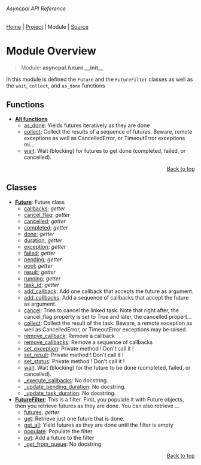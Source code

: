 ###### Asyncpal API Reference
[Home](/docs/api/README.md) | [Project](/README.md) | Module | [Source](/asyncpal/future/__init__.py)

# Module Overview
> Module: **asyncpal.future.\_\_init\_\_**

In this module is defined the `Future` and the `FutureFilter`
classes as well as the `wait`, `collect`, and `as_done` functions

## Functions
- [**All functions**](/docs/api/modules/asyncpal/future/__init__/funcs.md)
    - [as\_done](/docs/api/modules/asyncpal/future/__init__/funcs.md#as_done): Yields futures iteratively as they are done
    - [collect](/docs/api/modules/asyncpal/future/__init__/funcs.md#collect): Collect the results of a sequence of futures. Beware, remote exceptions as well as CancelledError, or TimeoutError exceptions mi...
    - [wait](/docs/api/modules/asyncpal/future/__init__/funcs.md#wait): Wait (blocking) for futures to get done (completed, failed, or cancelled).

<p align="right"><a href="#asyncpal-api-reference">Back to top</a></p>

## Classes
- [**Future**](/docs/api/modules/asyncpal/future/__init__/class-Future.md): Future class
    - [callbacks](/docs/api/modules/asyncpal/future/__init__/class-Future.md#properties-table); _getter_
    - [cancel\_flag](/docs/api/modules/asyncpal/future/__init__/class-Future.md#properties-table); _getter_
    - [cancelled](/docs/api/modules/asyncpal/future/__init__/class-Future.md#properties-table); _getter_
    - [completed](/docs/api/modules/asyncpal/future/__init__/class-Future.md#properties-table); _getter_
    - [done](/docs/api/modules/asyncpal/future/__init__/class-Future.md#properties-table); _getter_
    - [duration](/docs/api/modules/asyncpal/future/__init__/class-Future.md#properties-table); _getter_
    - [exception](/docs/api/modules/asyncpal/future/__init__/class-Future.md#properties-table); _getter_
    - [failed](/docs/api/modules/asyncpal/future/__init__/class-Future.md#properties-table); _getter_
    - [pending](/docs/api/modules/asyncpal/future/__init__/class-Future.md#properties-table); _getter_
    - [pool](/docs/api/modules/asyncpal/future/__init__/class-Future.md#properties-table); _getter_
    - [result](/docs/api/modules/asyncpal/future/__init__/class-Future.md#properties-table); _getter_
    - [running](/docs/api/modules/asyncpal/future/__init__/class-Future.md#properties-table); _getter_
    - [task\_id](/docs/api/modules/asyncpal/future/__init__/class-Future.md#properties-table); _getter_
    - [add\_callback](/docs/api/modules/asyncpal/future/__init__/class-Future.md#add_callback): Add one callback that accepts the future as argument.
    - [add\_callbacks](/docs/api/modules/asyncpal/future/__init__/class-Future.md#add_callbacks): Add a sequence of callbacks that accept the future as argument.
    - [cancel](/docs/api/modules/asyncpal/future/__init__/class-Future.md#cancel): Tries to cancel the linked task. Note that right after, the cancel_flag property is set to True and later, the cancelled propert...
    - [collect](/docs/api/modules/asyncpal/future/__init__/class-Future.md#collect): Collect the result of the task. Beware, a remote exception as well as CancelledError, or TimeoutError exceptions may be raised.
    - [remove\_callback](/docs/api/modules/asyncpal/future/__init__/class-Future.md#remove_callback): Remove a callback
    - [remove\_callbacks](/docs/api/modules/asyncpal/future/__init__/class-Future.md#remove_callbacks): Remove a sequence of callbacks
    - [set\_exception](/docs/api/modules/asyncpal/future/__init__/class-Future.md#set_exception): Private method ! Don't call it !
    - [set\_result](/docs/api/modules/asyncpal/future/__init__/class-Future.md#set_result): Private method ! Don't call it !
    - [set\_status](/docs/api/modules/asyncpal/future/__init__/class-Future.md#set_status): Private method ! Don't call it !
    - [wait](/docs/api/modules/asyncpal/future/__init__/class-Future.md#wait): Wait (blocking) for the future to be done (completed, failed, or cancelled).
    - [\_execute\_callbacks](/docs/api/modules/asyncpal/future/__init__/class-Future.md#_execute_callbacks): No docstring.
    - [\_update\_pending\_duration](/docs/api/modules/asyncpal/future/__init__/class-Future.md#_update_pending_duration): No docstring.
    - [\_update\_task\_duration](/docs/api/modules/asyncpal/future/__init__/class-Future.md#_update_task_duration): No docstring.
- [**FutureFilter**](/docs/api/modules/asyncpal/future/__init__/class-FutureFilter.md): This is a filter. First, you populate it with Future objects, then you retrieve futures as they are done. You can also retrieve ...
    - [futures](/docs/api/modules/asyncpal/future/__init__/class-FutureFilter.md#properties-table); _getter_
    - [get](/docs/api/modules/asyncpal/future/__init__/class-FutureFilter.md#get): Retrieve just one future that is done.
    - [get\_all](/docs/api/modules/asyncpal/future/__init__/class-FutureFilter.md#get_all): Yield futures as they are done until the filter is empty
    - [populate](/docs/api/modules/asyncpal/future/__init__/class-FutureFilter.md#populate): Populate the filter
    - [put](/docs/api/modules/asyncpal/future/__init__/class-FutureFilter.md#put): Add a future to the filter
    - [\_get\_from\_queue](/docs/api/modules/asyncpal/future/__init__/class-FutureFilter.md#_get_from_queue): No docstring.

<p align="right"><a href="#asyncpal-api-reference">Back to top</a></p>
